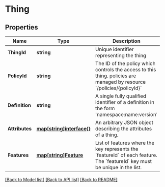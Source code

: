# Thing

## Properties

Name | Type | Description | Notes
------------ | ------------- | ------------- | -------------
**ThingId** | **string** | Unique identifier representing the thing | 
**PolicyId** | **string** | The ID of the policy which controls the access to this thing. policies are managed by resource &#x60;/policies/{policyId}&#x60; | 
**Definition** | **string** | A single fully qualified identifier of a definition in the form &#39;namespace:name:version&#39; | 
**Attributes** | [**map[string]interface{}**](.md) | An arbitrary JSON object describing the attributes of a thing. | 
**Features** | [**map[string]Feature**](Feature.md) | List of features where the key represents the &#x60;featureId&#x60; of each feature. The &#x60;featureId&#x60; key must be unique in the list. | 

[[Back to Model list]](../README.md#documentation-for-models) [[Back to API list]](../README.md#documentation-for-api-endpoints) [[Back to README]](../README.md)


